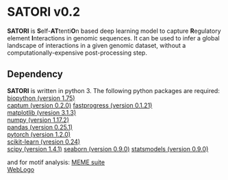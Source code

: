 # SATORI v0.2
**SATORI** is **S**elf-**AT**tenti**O**n based deep learning model to capture **R**egulatory element **I**nteractions in genomic sequences. It can be used to infer a global landscape of interactions in a given genomic dataset, without a computationally-expensive post-processing step.

## Dependency
**SATORI** is written in python 3. The following python packages are required:
[biopython (version 1.75)](https://biopython.org)  
[captum (version 0.2.0)](https://captum.ai)
[fastprogress (version 0.1.21)](https://github.com/fastai/fastprogress)  
[matplotlib (vresion 3.1.3)](https://matplotlib.org)  
[numpy (version 1.17.2)](www.numpy.org)  
[pandas (version 0.25.1)](www.pandas.pydata.org)  
[pytorch (version 1.2.0)](https://pytorch.org)  
[scikit-learn (vresion 0.24)](https://scikit-learn.org/stable/)  
[scipy (version 1.4.1)](www.scipy.org)
[seaborn (version 0.9.0)](https://seaborn.pydata.org)
[statsmodels (version 0.9.0)](http://www.statsmodels.org/stable/index.html)  

and for motif analysis:
[MEME suite](http://meme-suite.org/doc/download.html)  
[WebLogo](https://weblogo.berkeley.edu)
